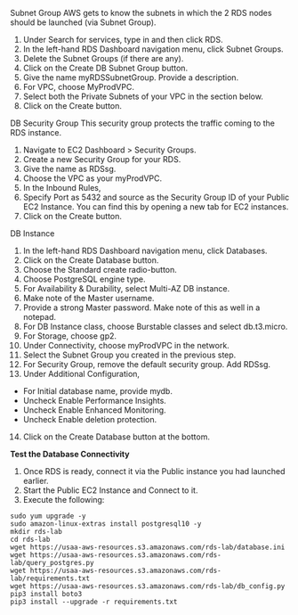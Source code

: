 Subnet Group
AWS gets to know the subnets in which the 2 RDS nodes should be launched (via Subnet Group). 
1. Under Search for services, type in and then click RDS.
1. In the left-hand RDS Dashboard navigation menu, click Subnet Groups.
1. Delete the Subnet Groups (if there are any). 
1. Click on the Create DB Subnet Group button. 
1. Give the name myRDSSubnetGroup. Provide a description.
1. For VPC, choose MyProdVPC.
1. Select both the Private Subnets of your VPC in the section below. 
1. Click on the Create button. 

DB Security Group
This security group protects the traffic coming to the RDS instance.
1. Navigate to EC2 Dashboard > Security Groups. 
1. Create a new Security Group for your RDS.
1. Give the name as RDSsg.
1. Choose the VPC as your myProdVPC. 
1. In the Inbound Rules, 
1. Specify Port as 5432 and source as the Security Group ID of your Public EC2 Instance. You can find this by opening a new tab for EC2 instances.
1. Click on the Create button. 

DB Instance
1. In the left-hand RDS Dashboard navigation menu, click Databases.
1. Click on the Create Database button. 
1. Choose the Standard create radio-button.
1. Choose PostgreSQL engine type.
1. For Availability & Durability, select Multi-AZ DB instance.
1. Make note of the Master username. 
1. Provide a strong Master password. Make note of this as well in a notepad. 
1. For DB Instance class, choose Burstable classes and select db.t3.micro. 
1. For Storage, choose gp2. 
1. Under Connectivity, choose myProdVPC in the network. 
1. Select the Subnet Group you created in the previous step. 
1. For Security Group, remove the default security group. Add RDSsg.
1. Under Additional Configuration, 
* For Initial database name, provide mydb.
* Uncheck Enable Performance Insights. 
* Uncheck Enable Enhanced Monitoring. 
* Uncheck Enable deletion protection. 
14. Click on the Create Database button at the bottom. 


**Test the Database Connectivity**
1. Once RDS is ready, connect it via the Public instance you had launched earlier.
1. Start the Public EC2 Instance and Connect to it. 
1. Execute the following:

```console
sudo yum upgrade -y
sudo amazon-linux-extras install postgresql10 -y
mkdir rds-lab
cd rds-lab
wget https://usaa-aws-resources.s3.amazonaws.com/rds-lab/database.ini
wget https://usaa-aws-resources.s3.amazonaws.com/rds-lab/query_postgres.py
wget https://usaa-aws-resources.s3.amazonaws.com/rds-lab/requirements.txt 
wget https://usaa-aws-resources.s3.amazonaws.com/rds-lab/db_config.py 
pip3 install boto3 
pip3 install --upgrade -r requirements.txt
```




